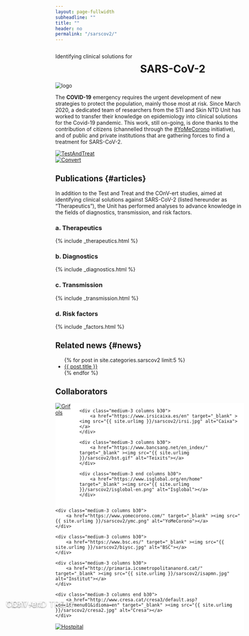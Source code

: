 ```yaml
---
layout: page-fullwidth
subheadline: ""
title: ""
header: no
permalink: "/sarscov2/"
---
```


<!-- custom header... -->
<div class="row t10">
	<div class="medium-8 columns b30">
		<p class="subheadline">Identifying clinical solutions for</p>
		<h1>SARS-CoV-2</h1>
	</div>
	<div class="medium-4 columns b30">
		<img src="{{ site.urlimg }}sarscov2/sarscov2_logo.png" alt="logo">
	</div>
</div>

The **COVID-19** emergency requires the urgent development of new strategies to protect the population, mainly those most at risk. Since March 2020, a dedicated team of researchers from the STI and Skin NTD Unit has worked to transfer their knowledge on epidemiology into clinical solutions for the Covid-19 pandemic. This work, still on-going, is done thanks to the contribution of citizens (channelled through the [#YoMeCorono](https://www.yomecorono.com/) initiative), and of public and private institutions that are gathering forces to find a treatment for SARS-CoV-2.

<div class="row t10">
	<div class="medium-6 columns b30">
		<a href="{{ site.url }}/sarscov2/test/"><img src="{{ site.urlimg }}/sarscov2/test_thumb.jpg" alt="TestAndTreat">
		<div style="position: absolute; top: 40%; left: 10%; text-shadow: 0 2px 3px rgba(0,0,0,0.4); color: #fff; font-size: 1.563em"><br><br>TEST AND TREAT</div></a>
	</div>
	<div class="medium-6 columns b30">
		<a href="{{ site.url }}/sarscov2/convert/"><img src="{{ site.urlimg }}/sarscov2/convert_thumb.png" alt="Convert">
		<div style="position: absolute; top: 40%; left: 10%; text-shadow: 0 2px 3px rgba(0,0,0,0.4); color: #fff; font-size: 1.563em"><br><br>COnV-ert</div></a>
	</div>
</div>

## Publications {#articles}



In addition to the Test and Treat and the COnV-ert studies, aimed at identifying clinical solutions against SARS-CoV-2 (listed hereunder as “Therapeutics”), the Unit has performed analyses to advance knowledge in the fields of diagnostics, transmission, and risk factors.

### a. Therapeutics

{% include _therapeutics.html %}


### b. Diagnostics

{% include _diagnostics.html %}


### c. Transmission

{% include _transmission.html %}


### d. Risk factors

{% include _factors.html %}



## Related news {#news}



<ul>
    {% for post in site.categories.sarscov2  limit:5 %}
    <li><a href="{{ site.url }}{{ site.baseurl }}{{ post.url }}">{{ post.title }}</a></li>
    {% endfor %}
</ul>


## Collaborators

<div class="row t10 medium-9 columns" style="background: #fff;">
	<div class="medium-3 columns b30">
		<a href="https://www.grifols.com/" target="_blank" ><img src="{{ site.urlimg }}/sarscov2/grifols.png" alt="Grifols"></a>
	</div>

	<div class="medium-3 columns b30">
		<a href="https://www.irsicaixa.es/en" target="_blank" ><img src="{{ site.urlimg }}/sarscov2/irsi.jpg" alt="Caixa"></a>
	</div>

	<div class="medium-3 columns b30">
		<a href="https://www.bancsang.net/en_index/" target="_blank" ><img src="{{ site.urlimg }}/sarscov2/bst.gif" alt="Teixits"></a>
	</div>

	<div class="medium-3 end columns b30">
		<a href="https://www.isglobal.org/en/home" target="_blank" ><img src="{{ site.urlimg }}/sarscov2/isglobal-en.png" alt="Isglobal"></a>
	</div>

</div>

<div class="row medium-9 columns" style="background: #fff;">

	<div class="medium-3 columns b30">
		<a href="https://www.yomecorono.com/" target="_blank" ><img src="{{ site.urlimg }}/sarscov2/ymc.png" alt="YoMeCorono"></a>
	</div>

	<div class="medium-3 columns b30">
		<a href="https://www.bsc.es/" target="_blank" ><img src="{{ site.urlimg }}/sarscov2/biysc.jpg" alt="BSC"></a>
	</div>

	<div class="medium-3 columns b30">
		<a href="http://primaria.icsmetropolitananord.cat/" target="_blank" ><img src="{{ site.urlimg }}/sarscov2/isapmn.jpg" alt="Institut"></a>
	</div>

	<div class="medium-3 columns end b30">
		<a href="http://www.cresa.cat/cresa3/default.asp?mod=strmenu01&idioma=en" target="_blank" ><img src="{{ site.urlimg }}/sarscov2/cresa2.jpg" alt="Cresa"></a>
	</div>

</div>

<div class="row" style="background: #fff;">
	<div class="medium-3 medium-centered columns b30">
		<a href="http://www.hospitalgermanstrias.cat/en" target="_blank" ><img src="{{ site.urlimg }}/sarscov2/gtp-new.jpg" alt="Hostpital"></a>
	</div>
</div>
